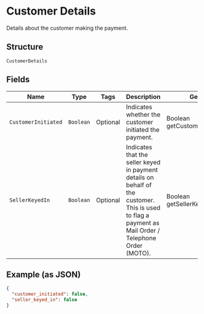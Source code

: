 
# Customer Details

Details about the customer making the payment.

## Structure

`CustomerDetails`

## Fields

| Name | Type | Tags | Description | Getter |
|  --- | --- | --- | --- | --- |
| `CustomerInitiated` | `Boolean` | Optional | Indicates whether the customer initiated the payment. | Boolean getCustomerInitiated() |
| `SellerKeyedIn` | `Boolean` | Optional | Indicates that the seller keyed in payment details on behalf of the customer.<br>This is used to flag a payment as Mail Order / Telephone Order (MOTO). | Boolean getSellerKeyedIn() |

## Example (as JSON)

```json
{
  "customer_initiated": false,
  "seller_keyed_in": false
}
```

